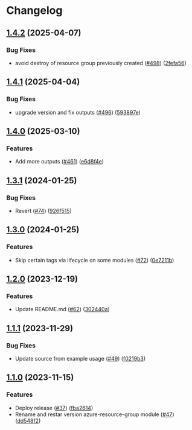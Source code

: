 # Changelog

## [1.4.2](https://github.com/prefapp/tfm/compare/azure-resource-group-v1.4.1...azure-resource-group-v1.4.2) (2025-04-07)


### Bug Fixes

* avoid destroy of resource group previously created ([#498](https://github.com/prefapp/tfm/issues/498)) ([2fefa56](https://github.com/prefapp/tfm/commit/2fefa56bb51426a2502d0a6f5456de9ce0af1376))

## [1.4.1](https://github.com/prefapp/tfm/compare/azure-resource-group-v1.4.0...azure-resource-group-v1.4.1) (2025-04-04)


### Bug Fixes

* upgrade version and fix outputs ([#496](https://github.com/prefapp/tfm/issues/496)) ([593897e](https://github.com/prefapp/tfm/commit/593897e09e1866945aa5bc37ae8c9f3b02ba2f3e))

## [1.4.0](https://github.com/prefapp/tfm/compare/azure-resource-group-v1.3.1...azure-resource-group-v1.4.0) (2025-03-10)


### Features

* Add more outputs ([#461](https://github.com/prefapp/tfm/issues/461)) ([e6d8f4e](https://github.com/prefapp/tfm/commit/e6d8f4e135a00719785573443ecf6cc2fe31f1dd))

## [1.3.1](https://github.com/prefapp/tfm/compare/azure-resource-group-v1.3.0...azure-resource-group-v1.3.1) (2024-01-25)


### Bug Fixes

* Revert ([#74](https://github.com/prefapp/tfm/issues/74)) ([926f515](https://github.com/prefapp/tfm/commit/926f515986bbcfa7951a6aba2e92dd23900e4aac))

## [1.3.0](https://github.com/prefapp/tfm/compare/azure-resource-group-v1.2.0...azure-resource-group-v1.3.0) (2024-01-25)


### Features

* Skip certain tags via lifecycle on some modules ([#72](https://github.com/prefapp/tfm/issues/72)) ([0e7211b](https://github.com/prefapp/tfm/commit/0e7211b7a36efe9cdbdbf6a751c198c0f2216ae5))

## [1.2.0](https://github.com/prefapp/tfm/compare/azure-resource-group-v1.1.1...azure-resource-group-v1.2.0) (2023-12-19)


### Features

* Update README.md ([#62](https://github.com/prefapp/tfm/issues/62)) ([302440a](https://github.com/prefapp/tfm/commit/302440a79ea0e4883b6583e3540deac7bac6c307))

## [1.1.1](https://github.com/prefapp/tfm/compare/azure-resource-group-v1.1.0...azure-resource-group-v1.1.1) (2023-11-29)


### Bug Fixes

* Update source from example usage ([#49](https://github.com/prefapp/tfm/issues/49)) ([f0219b3](https://github.com/prefapp/tfm/commit/f0219b3d96effe1598cdcd38d040704238586f25))

## [1.1.0](https://github.com/prefapp/tfm/compare/azure-resource-group-v1.0.0...azure-resource-group-v1.1.0) (2023-11-15)


### Features

* Deploy release ([#37](https://github.com/prefapp/tfm/issues/37)) ([fba2614](https://github.com/prefapp/tfm/commit/fba2614fb284cf9d960be53c7c123ceaf08cecfa))
* Rename and restar version azure-resource-group module ([#47](https://github.com/prefapp/tfm/issues/47)) ([dd548f2](https://github.com/prefapp/tfm/commit/dd548f29d17bb067e504372f88cc15a151376ac2))
